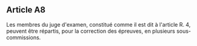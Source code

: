 Article A8
----
Les membres du juge d'examen, constitué comme il est dit à l'article R. 4,
peuvent être répartis, pour la correction des épreuves, en plusieurs sous-
commissions.
